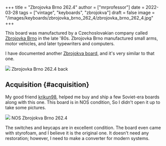 +++
title = "Zbrojovka Brno 262.4"
author = ["mrprofessor"]
date = 2022-03-28
tags = ["vintage", "keyboards", "zbrojokva"]
draft = false
image = "/images/keyboards/zbrojovka_brno_262_4/zbrojovka_brno_262_4.jpg"
+++

This board was manufactured by a Czechoslovakian company called [Zbrojovka Brno](http://www.zbrojovka-brno.cz/)
in the late '80s. Zbrojovka Brno manufactured small arms, motor vehicles, and
later typewriters and computers.

I have documented another [Zbrojokva board,](/keyboards/zbrojovka_brno_262_5/) and it's very similar to that one.

<div class="post-image">
  <img src="/images/keyboards/zbrojovka_brno_262_4/zbrojovka_brno_262_4_back.jpg" loading="lazy"/>
  <span class="img-description"> Zbrojovka Brno 262.4 back </span>
</div>


## Acquisition {#acquisition}

My good friend [krikun98](https://www.youtube.com/user/krikun998), helped me buy and ship a few Soviet-era boards along
with this one. This board is in NOS condition, So I didn't open it up to take
some pictures.

<div class="post-image">
  <img src="/images/keyboards/zbrojovka_brno_262_4/zbrojovka_brno_262_4_nos.jpg" loading="lazy"/>
  <span class="img-description"> NOS Zbrojokva Brno 262.4 </span>
</div>

The switches and keycaps are in excellent condition. The board even came with
styrofoam, and I believe it is the original one. It doesn't need any
restoration; however, I need to make a converter for modern systems.